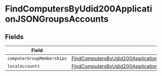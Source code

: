 # FindComputersByUdid200ApplicationJSONGroupsAccounts


## Fields

| Field                                                                                                                                                                                   | Type                                                                                                                                                                                    | Required                                                                                                                                                                                | Description                                                                                                                                                                             |
| --------------------------------------------------------------------------------------------------------------------------------------------------------------------------------------- | --------------------------------------------------------------------------------------------------------------------------------------------------------------------------------------- | --------------------------------------------------------------------------------------------------------------------------------------------------------------------------------------- | --------------------------------------------------------------------------------------------------------------------------------------------------------------------------------------- |
| `computerGroupMemberships`                                                                                                                                                              | [FindComputersByUdid200ApplicationJSONGroupsAccountsComputerGroupMemberships](../../models/operations/findcomputersbyudid200applicationjsongroupsaccountscomputergroupmemberships.md)[] | :heavy_minus_sign:                                                                                                                                                                      | N/A                                                                                                                                                                                     |
| `localAccounts`                                                                                                                                                                         | [FindComputersByUdid200ApplicationJSONGroupsAccountsLocalAccounts](../../models/operations/findcomputersbyudid200applicationjsongroupsaccountslocalaccounts.md)[]                       | :heavy_minus_sign:                                                                                                                                                                      | N/A                                                                                                                                                                                     |